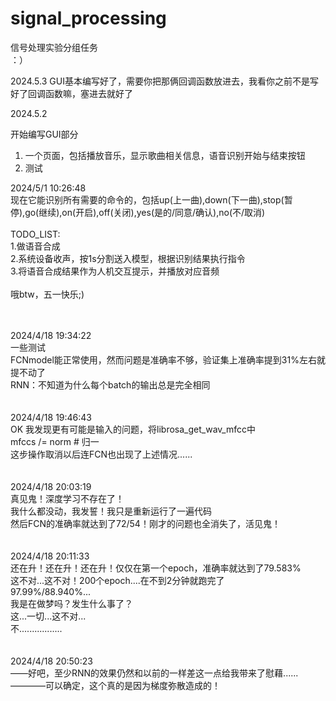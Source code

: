 # signal_processing
<p>信号处理实验分组任务</br>
：）
</p>

2024.5.3
GUI基本编写好了，需要你把那俩回调函数放进去，我看你之前不是写好了回调函数嘛，塞进去就好了

2024.5.2

开始编写GUI部分
1. 一个页面，包括播放音乐，显示歌曲相关信息，语音识别开始与结束按钮
2. 测试

2024/5/1  10:26:48</br>
现在它能识别所有需要的命令的，包括up(上一曲),down(下一曲),stop(暂停),go(继续),on(开启),off(关闭),yes(是的/同意/确认),no(不/取消)</br></br>
TODO_LIST:</br>
1.做语音合成</br>
2.系统设备收声，按1s分割送入模型，根据识别结果执行指令</br>
3.将语音合成结果作为人机交互提示，并播放对应音频</br></br>
哦btw，五一快乐;)</br>
</br></br>

2024/4/18 19:34:22</br>
一些测试</br>
FCNmodel能正常使用，然而问题是准确率不够，验证集上准确率提到31%左右就提不动了</br>
RNN：不知道为什么每个batch的输出总是完全相同</br>
</br></br>
2024/4/18 19:46:43</br>
OK 我发现更有可能是输入的问题，将librosa_get_wav_mfcc中</br>
mfccs /= norm # 归一</br>
这步操作取消以后连FCN也出现了上述情况......</br>
</br></br>
2024/4/18 20:03:19</br>
真见鬼！深度学习不存在了！</br>
我什么都没动，我发誓！我只是重新运行了一遍代码</br>
然后FCN的准确率就达到了72/54！刚才的问题也全消失了，活见鬼！</br>
</br></br>
2024/4/18 20:11:33</br>
还在升！还在升！还在升！仅仅在第一个epoch，准确率就达到了79.583%</br>
这不对...这不对！200个epoch....在不到2分钟就跑完了</br>
97.99%/88.940%...</br>
我是在做梦吗？发生什么事了？</br>
这...一切...这不对...</br>
不.................</br>
</br></br>
2024/4/18 20:50:23</br>
——好吧，至少RNN的效果仍然和以前的一样差这一点给我带来了慰藉......</br>
————可以确定，这个真的是因为梯度弥散造成的！</br>

